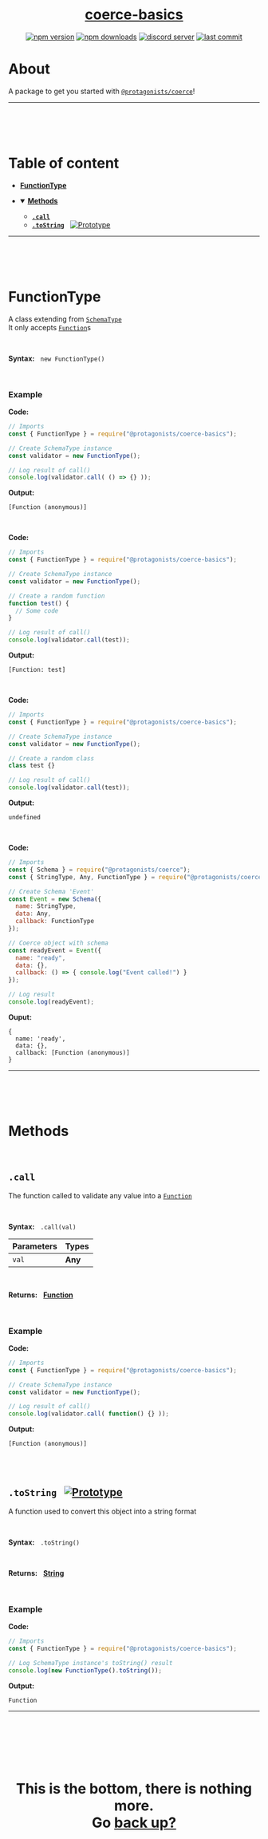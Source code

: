 <div id="top" align="center">

<h1><a href="https://github.com/ThePywon/coerce">coerce-basics</a></h1>
 
[![npm version](https://img.shields.io/npm/v/@protagonists/coerce-basics)](https://npmjs.com/package/@protagonists/coerce-basics)
[![npm downloads](https://img.shields.io/npm/dt/@protagonists/coerce-basics)](https://npmjs.com/package/@protagonists/coerce-basics)
[![discord server](https://img.shields.io/discord/937758194736955443?logo=discord&logoColor=white)](https://discord.gg/cwhj3EgqGP)
[![last commit](https://img.shields.io/github/last-commit/ThePywon/coerce-basics)](https://github.com/ThePywon/coerce-basics)
 
</div>


# About

A package to get you started with [`@protagonists/coerce`](https://www.npmjs.com/package/@protagonists/coerce)!

---

<br/><br/><br/>

# Table of content

* [**FunctionType**](#functiontype)

* <details open><summary><a href="#methods"><b>Methods</b></a></summary>
  <p>

  * [**`.call`**](#call)
  * [**`.toString`**](#tostring) &nbsp; [![Prototype](https://shields.io/badge/-Prototype-orange)](https://javascript.info/prototype-inheritance)
    
  </p>
</details>

---

<br/><br/><br/>



# FunctionType

A class extending from [`SchemaType`](https://github.com/ThePywon/coerce/blob/main/documentation/SchemaType.md)  
It only accepts [`Function`](https://javascript.info/function-basics)s

<br/>

**Syntax:** &nbsp; `new FunctionType()`

<br/>

### **Example**

**Code:**

```js
// Imports
const { FunctionType } = require("@protagonists/coerce-basics");

// Create SchemaType instance
const validator = new FunctionType();

// Log result of call()
console.log(validator.call( () => {} ));
```

**Output:**

```
[Function (anonymous)]
```

<br/>

**Code:**

```js
// Imports
const { FunctionType } = require("@protagonists/coerce-basics");

// Create SchemaType instance
const validator = new FunctionType();

// Create a random function
function test() {
  // Some code
}

// Log result of call()
console.log(validator.call(test));
```

**Output:**

```
[Function: test]
```

<br/>

**Code:**

```js
// Imports
const { FunctionType } = require("@protagonists/coerce-basics");

// Create SchemaType instance
const validator = new FunctionType();

// Create a random class
class test {}

// Log result of call()
console.log(validator.call(test));
```

**Output:**

```
undefined
```

<br/>

**Code:**

```js
// Imports
const { Schema } = require("@protagonists/coerce");
const { StringType, Any, FunctionType } = require("@protagonists/coerce-basics");

// Create Schema 'Event'
const Event = new Schema({
  name: StringType,
  data: Any,
  callback: FunctionType
});

// Coerce object with schema
const readyEvent = Event({
  name: "ready",
  data: {},
  callback: () => { console.log("Event called!") }
});

// Log result
console.log(readyEvent);
```

**Ouput:**

```
{
  name: 'ready',
  data: {},
  callback: [Function (anonymous)]
}
```

---

<br/><br/><br/>

# Methods

<br/>

## `.call`

The function called to validate any value into a [`Function`](https://javascript.info/function-basics)

<br/>

**Syntax:** &nbsp; `.call(val)`

|**Parameters**|**Types**|
|-|-|
|`val`|**Any**|

<br/>

**Returns:** &nbsp; [**Function**](https://javascript.info/function-basics)

<br/>

### **Example**

**Code:**

```js
// Imports
const { FunctionType } = require("@protagonists/coerce-basics");

// Create SchemaType instance
const validator = new FunctionType();

// Log result of call()
console.log(validator.call( function() {} ));
```

**Output:**

```
[Function (anonymous)]
```

<br/><br/>

<a id="tostring"></a>

## `.toString` &nbsp; [![Prototype](https://shields.io/badge/-Prototype-orange)](https://javascript.info/prototype-inheritance)

A function used to convert this object into a string format

<br/>

**Syntax:** &nbsp; `.toString()`

<br/>

**Returns:** &nbsp; [**String**](https://javascript.info/string)

<br/>

### **Example**

**Code:**

```js
// Imports
const { FunctionType } = require("@protagonists/coerce-basics");

// Log SchemaType instance's toString() result
console.log(new FunctionType().toString());
```

**Output:**

```
Function
```

---

<br/><br/><br/><br/><br/>

<h1 align="center">This is the bottom, there is nothing more.<br/>
Go <a href="#top">back up?</a></h1>
